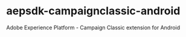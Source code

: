 # aepsdk-campaignclassic-android
Adobe Experience Platform - Campaign Classic extension for Android
